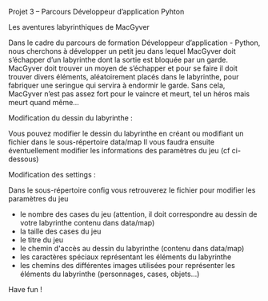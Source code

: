 Projet 3 – Parcours Développeur d’application Pyhton

Les aventures labyrinthiques de MacGyver



Dans le cadre du parcours de formation Développeur d’application - Python, nous cherchons à développer un petit jeu dans lequel MacGyver doit s’échapper d’un labyrinthe dont la sortie est bloquée par un garde. MacGyver doit trouver un moyen de s’échapper et pour se faire il doit trouver divers éléments, aléatoirement placés dans le labyrinthe, pour fabriquer une seringue qui servira à endormir le garde. Sans cela, MacGyver n’est pas assez fort pour le vaincre et meurt, tel un héros mais meurt quand même...


Modification du dessin du labyrinthe :

Vous pouvez modifier le dessin du labyrinthe en créant ou modifiant un fichier dans le sous-répertoire data/map
Il vous faudra ensuite éventuellement modifier les informations des paramètres du jeu (cf ci-dessous)


Modification des settings :

Dans le sous-répertoire config vous retrouverez le fichier pour modifier les paramètres du jeu
- le nombre des cases du jeu (attention, il doit correspondre au dessin de votre labyrinthe contenu dans data/map)
- la taille des cases du jeu
- le titre du jeu
- le chemin d'accès au dessin du labyrinthe (contenu dans data/map)
- les caractères spéciaux représentant les éléments du labyrinthe
- les chemins des différentes images utilisées pour représenter les éléments du labyrinthe (personnages, cases, objets...)


Have fun !
